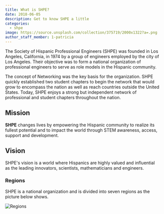 ```yaml
---
title: What is SHPE?
date: 2018-06-05
description: Get to know SHPE a little
categories:
  - shpe
image: https://source.unsplash.com/collection/375719/2000x1322?a=.png
author_staff_member: 1-patricia
---
```


The Society of Hispanic Professional Engineers (SHPE) was founded in Los Angeles, California, in 1974 by a group of engineers employed by the city of Los Angeles. Their objective was to form a national organization of professional engineers to serve as role models in the Hispanic community.

The concept of Networking was the key basis for the organization. SHPE quickly established two student chapters to begin the network that would grow to encompass the nation as well as reach countries outside the United States. Today, SHPE enjoys a strong but independent network of professional and student chapters throughout the nation.

## Mission

**SHPE** changes lives by empowering the Hispanic community to realize its fullest potential and to impact the world through STEM awareness, access, support and development.

## Vision

SHPE's vision is a world where Hispanics are highly valued and influential as the leading innovators, scientists, mathematicians and engineers.

### Regions

SHPE is a national organization and is divided into seven regions as the picture below shows.

![Regions](https://cdn.shpe.ga/blog/2018/regions.png)
